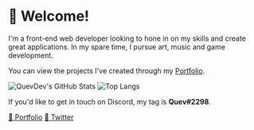 # 👋 Welcome!

I'm a front-end web developer looking to hone in on my skills and create great applications. In my spare time, I pursue art, music and game development.

You can view the projects I've created through my [Portfolio](https://quevdev.netlify.app/).

![QuevDev's GitHub Stats](https://github-readme-stats.vercel.app/api?username=quev-dev&theme=gruvbox&show_icons=true&hide_rank=true)
![Top Langs](https://github-readme-stats.vercel.app/api/top-langs/?username=quev-dev&theme=gruvbox&layout=compact)

If you'd like to get in touch on Discord, my tag is **Quev#2298**.

[🔗 Portfolio](https://quevdev.netlify.app/)
[🔗 Twitter](https://twitter.com/quevdev)
